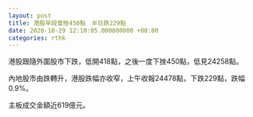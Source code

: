 ```yaml
---
layout: post
title: 港股早段曾挫450點　半日跌229點
date: 2020-10-29 12:10:05.000000000 +08:00
categories: rthk
---
```


港股跟隨外圍股市下跌，低開418點，之後一度下挫450點，低見24258點。

內地股市由跌轉升，港股跌幅亦收窄，上午收報24478點，下跌229點，跌幅0.9%。

主板成交金額近619億元。
